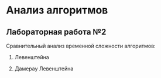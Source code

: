 # Анализ алгоритмов
## Лабораторная работа №2

Сравнительный анализ временной сложности алгоритмов:

1. Левенштейна

2. Дамерау Левенштейна
